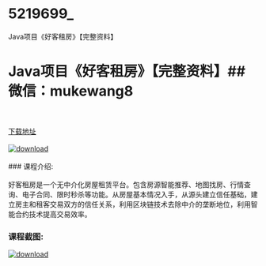 # 5219699_
Java项目《好客租房》【完整资料】
# Java项目《好客租房》【完整资料】## 微信：mukewang8
<br/></br>[下载地址](http://www.36tz.cn/article/5219699 "下载地址")
<br/></br>[![download](http://36tz.cn/muke_img/2021_05_1-300x157.png "下载地址")](http://www.36tz.cn/article/5219699 "下载地址")
<br/></br>### 课程介绍:<br/></br>好客租房是一个无中介化房屋租赁平台。包含房源智能推荐、地图找房、行情查询、电子合同、限时秒杀等功能。从房屋基本情况入手，从源头建立信任基础，建立房主和租客交易双方的信任关系，利用区块链技术去除中介的垄断地位，利用智能合约技术提高交易效率。

### 课程截图:
[![download](http://36tz.cn/muke_img/2021_05_2.png "下载地址")](http://www.36tz.cn/article/5219699 "下载地址")
